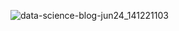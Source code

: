 ![data-science-blog-jun24_141221103](https://github.com/user-attachments/assets/261e0c98-1224-497b-b8cd-62f36a7172f5)
